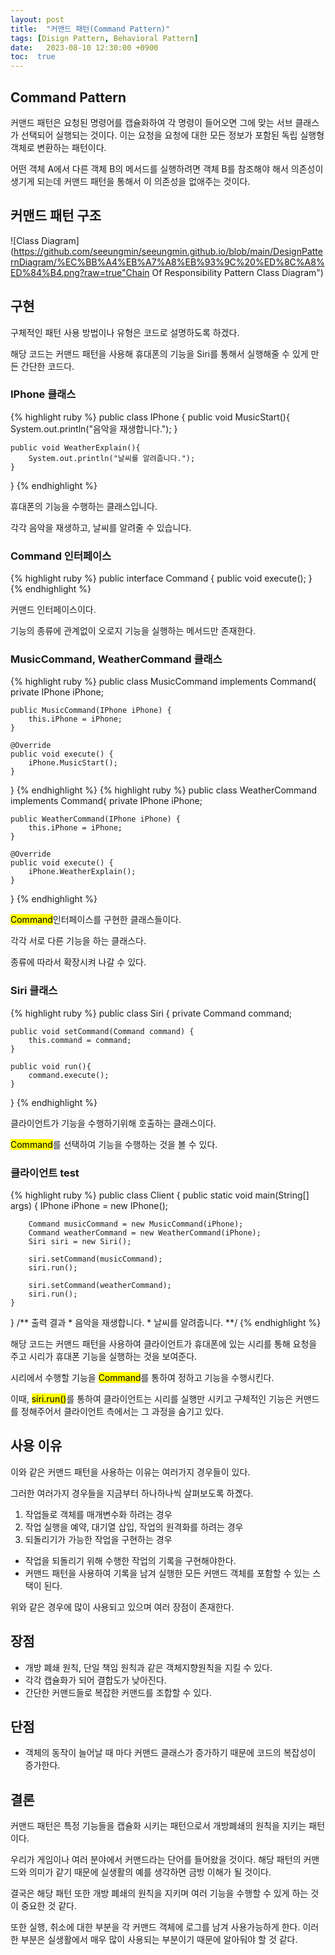 ```yaml
---
layout: post
title:  "커맨드 패턴(Command Pattern)"
tags: [Disign Pattern, Behavioral Pattern]
date:   2023-08-10 12:30:00 +0900
toc:  true
---
```


## Command Pattern

커맨드 패턴은 요청된 명령어를 캡슐화하여 각 명령이 들어오면 그에 맞는 서브 클래스가 선택되어 실행되는 것이다. 이는 요청을 요청에 대한 모든 정보가 포함된 독립 실행형 객체로 변환하는 패턴이다.

어떤 객체 A에서 다른 객체 B의 메서드를 실행하려면 객체 B를 참조해야 해서 의존성이 생기게 되는데 커맨드 패턴을 통해서 이 의존성을 없애주는 것이다.


## 커맨드 패턴 구조

![Class Diagram](https://github.com/seeungmin/seeungmin.github.io/blob/main/DesignPatternDiagram/%EC%BB%A4%EB%A7%A8%EB%93%9C%20%ED%8C%A8%ED%84%B4.png?raw=true"Chain Of Responsibility Pattern Class Diagram")



## 구현
구체적인 패턴 사용 방법이나 유형은 코드로 설명하도록 하겠다.

해당 코드는 커맨드 패턴을 사용해 휴대폰의 기능을 Siri를 통해서 실행해줄 수 있게 만든 간단한 코드다.


### IPhone 클래스

{% highlight ruby %}
public class IPhone {
    public void MusicStart(){
        System.out.println("음악을 재생합니다.");
    }

    public void WeatherExplain(){
        System.out.println("날씨를 알려줍니다.");
    }
}
{% endhighlight %}

휴대폰의 기능을 수행하는 클래스입니다.

각각 음악을 재생하고, 날씨를 알려줄 수 있습니다.


### Command 인터페이스
{% highlight ruby %}
public interface Command {
    public void execute();
}
{% endhighlight %}

커맨드 인터페이스이다.

기능의 종류에 관계없이 오로지 기능을 실행하는 메서드만 존재한다.


### MusicCommand, WeatherCommand 클래스

{% highlight ruby %}
public class MusicCommand implements Command{
    private IPhone iPhone;

    public MusicCommand(IPhone iPhone) {
        this.iPhone = iPhone;
    }

    @Override
    public void execute() {
        iPhone.MusicStart();
    }
}
{% endhighlight %}
{% highlight ruby %}
public class WeatherCommand implements Command{
    private IPhone iPhone;

    public WeatherCommand(IPhone iPhone) {
        this.iPhone = iPhone;
    }

    @Override
    public void execute() {
        iPhone.WeatherExplain();
    }
}
{% endhighlight %}

<mark>Command</mark>인터페이스를 구현한 클래스들이다.

각각 서로 다른 기능을 하는 클래스다.

종류에 따라서 확장시켜 나갈 수 있다.


### Siri 클래스

{% highlight ruby %}
public class Siri {
    private Command command;

    public void setCommand(Command command) {
        this.command = command;
    }

    public void run(){
        command.execute();
    }
}
{% endhighlight %}

클라이언트가 기능을 수행하기위해 호출하는 클래스이다.

<mark>Command</mark>를 선택하여 기능을 수행하는 것을 볼 수 있다.


### 클라이언트 test
{% highlight ruby %}
public class Client {
    public static void main(String[] args) {
        IPhone iPhone = new IPhone();

        Command musicCommand = new MusicCommand(iPhone);
        Command weatherCommand = new WeatherCommand(iPhone);
        Siri siri = new Siri();

        siri.setCommand(musicCommand);
        siri.run();

        siri.setCommand(weatherCommand);
        siri.run();
    }
}
    /** 출력 결과
        * 음악을 재생합니다.
        * 날씨를 알려줍니다.
        **/
{% endhighlight %}

해당 코드는 커맨드 패턴을 사용하여 클라이언트가 휴대폰에 있는 시리를 통해 요청을 주고 시리가 휴대폰 기능을 실행하는 것을 보여준다.

시리에서 수행할 기능을 <mark>Command</mark>를 통하여 정하고 기능을 수행시킨다.

이때, <mark>siri.run()</mark>를 통하여 클라이언트는 시리를 실행만 시키고 구체적인 기능은 커맨드를 정해주어서 클라이언트 측에서는 그 과정을 숨기고 있다.


## 사용 이유

이와 같은 커맨드 패턴을 사용하는 이유는 여러가지 경우들이 있다.

그러한 여러가지 경우들을 지금부터 하나하나씩 살펴보도록 하곘다.

1. 작업들로 객체를 매개변수화 하려는 경우
2. 작업 실행을 예약, 대기열 삽입, 작업의 원격화를 하려는 경우
3. 되돌리기가 가능한 작업을 구현하는 경우 
- 작업을 되돌리기 위해 수행한 작업의 기록을 구현해야한다.
- 커맨드 패턴을 사용하여 기록을 남겨 실행한 모든 커맨드 객체를 포함할 수 있는 스택이 된다.

위와 같은 경우에 많이 사용되고 있으며 여러 장점이 존재한다.


## 장점
- 개방 폐쇄 원칙, 단일 책임 원칙과 같은 객체지향원칙을 지킬 수 있다.
- 각각 캡슐화가 되어 결합도가 낮아진다.
- 간단한 커맨드들로 복잡한 커맨드를 조합할 수 있다.


## 단점
- 객체의 동작이 늘어날 때 마다 커맨드 클래스가 증가하기 때문에 코드의 복잡성이 증가한다.

## 결론

커맨드 패턴은 특정 기능들을 캡슐화 시키는 패턴으로서 개방폐쇄의 원칙을 지키는 패턴이다.

우리가 게임이나 여러 분야에서 커맨드라는 단어를 들어왔을 것이다. 해당 패턴의 커맨드와 의미가 같기 때문에 실생활의 예를 생각하면 금방 이해가 될 것이다.

결국은 해당 패턴 또한 개방 폐쇄의 원칙을 지키며 여러 기능을 수행할 수 있게 하는 것이 중요한 것 같다.

또한 실행, 취소에 대한 부분을 각 커맨드 객체에 로그를 남겨 사용가능하게 한다. 이러한 부분은 실생활에서 매우 많이 사용되는 부분이기 때문에 알아둬야 할 것 같다.
